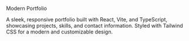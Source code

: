 Modern Portfolio

A sleek, responsive portfolio built with React, Vite, and TypeScript, showcasing projects, skills, and contact information. Styled with Tailwind CSS for a modern and customizable design.
